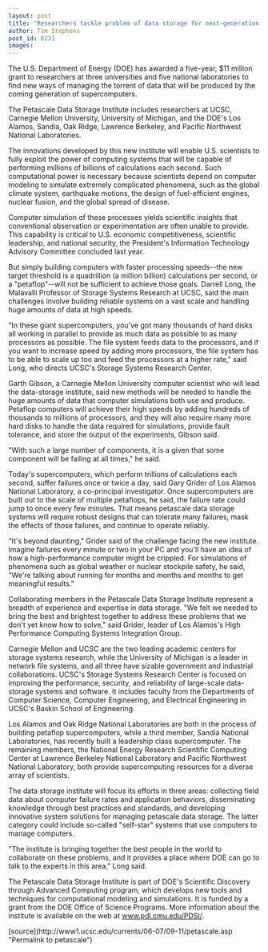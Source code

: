 ```yaml
---
layout: post
title: "Researchers tackle problem of data storage for next-generation supercomputers"
author: Tim Stephens
post_id: 6231
images:
---
```


<a name="content" id="content"></a>
<p>
  The U.S. Department of Energy (DOE) has awarded a five-year, $11 million grant to researchers at three universities and five national laboratories to find new ways of managing the torrent of data that will be produced by the coming generation of supercomputers.
</p>
<p>
  The Petascale Data Storage Institute includes researchers at UCSC, Carnegie Mellon University, University of Michigan, and the DOE's Los Alamos, Sandia, Oak Ridge, Lawrence Berkeley, and Pacific Northwest National Laboratories.
</p>
<p>
  The innovations developed by this new institute will enable U.S. scientists to fully exploit the power of computing systems that will be capable of performing millions of billions of calculations each second. Such computational power is necessary because scientists depend on computer modeling to simulate extremely complicated phenomena, such as the global climate system, earthquake motions, the design of fuel-efficient engines, nuclear fusion, and the global spread of disease.
</p>
<p>
  Computer simulation of these processes yields scientific insights that conventional observation or experimentation are often unable to provide. This capability is critical to U.S. economic competitiveness, scientific leadership, and national security, the President's Information Technology Advisory Committee concluded last year.
</p>
<p>
  But simply building computers with faster processing speeds--the new target threshold is a quadrillion (a million billion) calculations per second, or a "petaflop"--will not be sufficient to achieve those goals. Darrell Long, the Malavalli Professor of Storage Systems Research at UCSC, said the main challenges involve building reliable systems on a vast scale and handling huge amounts of data at high speeds.
</p>
<p>
  "In these giant supercomputers, you've got many thousands of hard disks all working in parallel to provide as much data as possible to as many processors as possible. The file system feeds data to the processors, and if you want to increase speed by adding more processors, the file system has to be able to scale up too and feed the processors at a higher rate," said Long, who directs UCSC's Storage Systems Research Center.
</p>
<p>
  Garth Gibson, a Carnegie Mellon University computer scientist who will lead the data-storage institute, said new methods will be needed to handle the huge amounts of data that computer simulations both use and produce. Petaflop computers will achieve their high speeds by adding hundreds of thousands to millions of processors, and they will also require many more hard disks to handle the data required for simulations, provide fault tolerance, and store the output of the experiments, Gibson said.
</p>
<p>
  "With such a large number of components, it is a given that some component will be failing at all times," he said.
</p>
<p>
  Today's supercomputers, which perform trillions of calculations each second, suffer failures once or twice a day, said Gary Grider of Los Alamos National Laboratory, a co-principal investigator. Once supercomputers are built out to the scale of multiple petaflops, he said, the failure rate could jump to once every few minutes. That means petascale data storage systems will require robust designs that can tolerate many failures, mask the effects of those failures, and continue to operate reliably.
</p>
<p>
  "It's beyond daunting," Grider said of the challenge facing the new institute. Imagine failures every minute or two in your PC and you'll have an idea of how a high-performance computer might be crippled. For simulations of phenomena such as global weather or nuclear stockpile safety, he said, "We're talking about running for months and months and months to get meaningful results."
</p>
<p>
  Collaborating members in the Petascale Data Storage Institute represent a breadth of experience and expertise in data storage. "We felt we needed to bring the best and brightest together to address these problems that we don't yet know how to solve," said Grider, leader of Los Alamos's High Performance Computing Systems Integration Group.
</p>
<p>
  Carnegie Mellon and UCSC are the two leading academic centers for storage systems research, while the University of Michigan is a leader in network file systems, and all three have sizable government and industrial collaborations. UCSC's Storage Systems Research Center is focused on improving the performance, security, and reliability of large-scale data-storage systems and software. It includes faculty from the Departments of Computer Science, Computer Engineering, and Electrical Engineering in UCSC's Baskin School of Engineering.
</p>
<p>
  Los Alamos and Oak Ridge National Laboratories are both in the process of building petaflop supercomputers, while a third member, Sandia National Laboratories, has recently built a leadership class supercomputer. The remaining members, the National Energy Research Scientific Computing Center at Lawrence Berkeley National Laboratory and Pacific Northwest National Laboratory, both provide supercomputing resources for a diverse array of scientists.
</p>
<p>
  The data storage institute will focus its efforts in three areas: collecting field data about computer failure rates and application behaviors, disseminating knowledge through best practices and standards, and developing innovative system solutions for managing petascale data storage. The latter category could include so-called "self-star" systems that use computers to manage computers.
</p>
<p>
  "The institute is bringing together the best people in the world to collaborate on these problems, and it provides a place where DOE can go to talk to the experts in this area," Long said.
</p>
<p>
  The Petascale Data Storage Institute is part of DOE's Scientific Discovery through Advanced Computing program, which develops new tools and techniques for computational modeling and simulations. It is funded by a grant from the DOE Office of Science Programs. More information about the institute is available on the web at <a href="http://www.pdl.cmu.edu/PDSI/">www.pdl.cmu.edu/PDSI/</a>.
</p>
[source](http://www1.ucsc.edu/currents/06-07/09-11/petascale.asp "Permalink to petascale")
